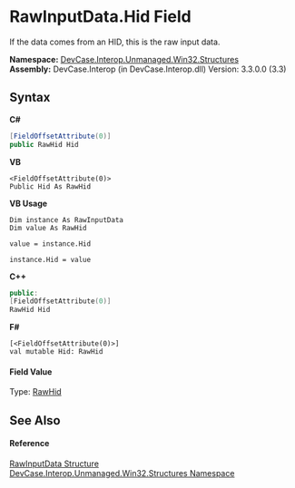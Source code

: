 # RawInputData.Hid Field
 

If the data comes from an HID, this is the raw input data.

**Namespace:**&nbsp;<a href="N_DevCase_Interop_Unmanaged_Win32_Structures">DevCase.Interop.Unmanaged.Win32.Structures</a><br />**Assembly:**&nbsp;DevCase.Interop (in DevCase.Interop.dll) Version: 3.3.0.0 (3.3)

## Syntax

**C#**<br />
``` C#
[FieldOffsetAttribute(0)]
public RawHid Hid
```

**VB**<br />
``` VB
<FieldOffsetAttribute(0)>
Public Hid As RawHid
```

**VB Usage**<br />
``` VB Usage
Dim instance As RawInputData
Dim value As RawHid

value = instance.Hid

instance.Hid = value
```

**C++**<br />
``` C++
public:
[FieldOffsetAttribute(0)]
RawHid Hid
```

**F#**<br />
``` F#
[<FieldOffsetAttribute(0)>]
val mutable Hid: RawHid
```


#### Field Value
Type: <a href="T_DevCase_Interop_Unmanaged_Win32_Structures_RawHid">RawHid</a>

## See Also


#### Reference
<a href="T_DevCase_Interop_Unmanaged_Win32_Structures_RawInputData">RawInputData Structure</a><br /><a href="N_DevCase_Interop_Unmanaged_Win32_Structures">DevCase.Interop.Unmanaged.Win32.Structures Namespace</a><br />